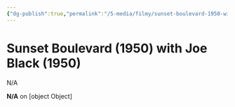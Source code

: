 ```yaml
---
{"dg-publish":true,"permalink":"/5-media/filmy/sunset-boulevard-1950-with-joe-black/","contentClasses":"movie","tags":["to-watch","фильм","#N/A"]}
---
```


# Sunset Boulevard (1950) with Joe Black (1950)
​​N/A

**N/A** on [object Object]
